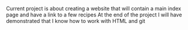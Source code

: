 Current project is about creating a website  that will contain a main index page and have a link to a few recipes
At the end of the project I will have demonstrated that I know how to work with HTML and git